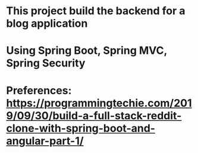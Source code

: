 # This project build the backend for a blog application 
# Using Spring Boot, Spring MVC, Spring Security
# Preferences: https://programmingtechie.com/2019/09/30/build-a-full-stack-reddit-clone-with-spring-boot-and-angular-part-1/
